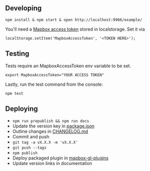 ## Developing

    npm install & npm start & open http://localhost:9966/example/

You'll need a [Mapbox access token](https://www.mapbox.com/help/create-api-access-token/) stored in localstorage. Set it via

    localStorage.setItem('MapboxAccessToken', '<TOKEN HERE>');

## Testing

Tests require an MapboxAccessToken env variable to be set.

    export MapboxAccessToken="YOUR ACCESS TOKEN"

Lastly, run the test command from the console:

    npm test

## Deploying

- `npm run prepublish && npm run docs`
- Update the version key in [package.json](https://github.com/mapbox/mapbox-gl-geocoder/blob/master/package.json#L3)
- Outline changes in [CHANGELOG.md](https://github.com/mapbox/mapbox-gl-geocoder/blob/master/CHANGELOG.md)
- Commit and push
- `git tag -a vX.X.X -m 'vX.X.X'`
- `git push --tags`
- `npm publish`
- Deploy packaged plugin in [mapbox-gl-plugins](https://github.com/mapbox/mapbox-gl-plugins)
- Update version links in documentation
